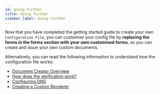 ```yaml
---
id: going-further
title: Going Further
sidebar_label: Going Further
---
```


Now that you have completed the getting started guide to create your own `Configuration File`, you can customise your config file by **replacing the forms in the forms section with your own customised forms**, so you can create and issue your own custom documents.

Alternatively, you can read the following information to understand how the configuration file works:

- [Document Creator Overview](/docs/topics/document-creator/overview)
- [How does the verification work?](/docs/topics/verification/introduction)
- [Configuring DNS](/docs/reference/configuration/configure-dns)
- [Creating a Custom Renderer](/docs/reference/configuration/create-custom-renderer)

